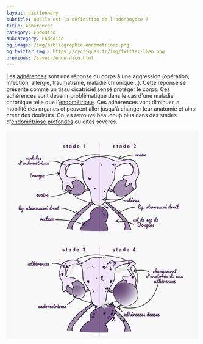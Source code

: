 ```yaml
---
layout: dictionnary
subtitle: Quelle est la définition de l'adénomyose ?
title: Adhérences
category: EndoDico
subcategory: Endodico
og_image: /img/bibliographie-endometriose.png
og_twitter_img : https://cycliques.fr/img/twitter-lien.png
previous: /savoir/endo-dico.html
---
```


Les [adhérences](/savoir/adherences.html) sont une réponse du corps à une aggression (opération, infection, allergie, traumatisme, maladie chronique…). Cette réponse se présente comme un tissu cicatriciel sensé protéger le corps. Ces adhérences vont devenir problèmatique dans le cas d'une maladie chronique telle que l'[endométriose](/savoir/endometriose.html). Ces adhérences vont diminuer la mobilité des organes et peuvent aller jusqu'à changer leur anatomie et ainsi créer des douleurs.
On les retrouve beaucoup plus dans des stades d'[endométriose profondes](/endo-dico/endometriose-profonde.html) ou dites sévères.

![stades d'endométriose](/img/schema/stades.png)